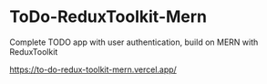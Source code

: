 # ToDo-ReduxToolkit-Mern
Complete TODO app with user authentication, build on MERN with ReduxToolkit

https://to-do-redux-toolkit-mern.vercel.app/
